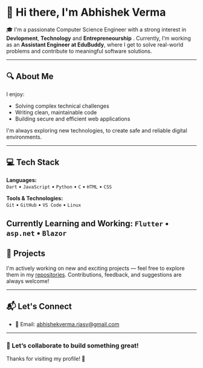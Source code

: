# 👋 Hi there, I'm Abhishek Verma

🎓 I'm a passionate Computer Science Engineer with a strong interest in **Devlopment**, **Technology** and **Entrepreneourship** . Currently, I’m working as an **Assistant Engineer at EduBuddy**, where I get to solve real-world problems and contribute to meaningful software solutions.

---

## 🔍 About Me

I enjoy:
- Solving complex technical challenges
- Writing clean, maintainable code
- Building secure and efficient web applications

I'm always exploring new technologies, to create safe and reliable digital environments.

---

## 💻 Tech Stack

**Languages:**  
`Dart` • `JavaScript` • `Python` • `C` • `HTML` • `CSS`

**Tools & Technologies:**  
`Git` • `GitHub` • `VS Code` • `Linux`

**Currently Learning and Working:**
`Flutter` • `asp.net` • `Blazor` 
---

## 🚀 Projects

I'm actively working on new and exciting projects — feel free to explore them in my [repositories]([https://github.com/ErAbhi523](https://github.com/ErAbhi523?tab=repositories)). Contributions, feedback, and suggestions are always welcome!

---

## 📬 Let's Connect

- 📧 Email: abhishekverma.rjasv@gmail.com

---

### 🤝 Let’s collaborate to build something great!

Thanks for visiting my profile! 🙌
